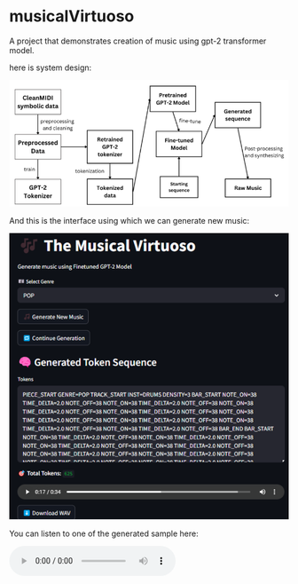 # musicalVirtuoso
A project that demonstrates creation of music using gpt-2 transformer model.

here is system design:

![alt text](assets/images/image.png)

And this is the interface using which we can generate new music:

![alt text](assets/images/image2.png)

You can listen to one of the generated sample here: 

<audio controls>
  <source src="assets/audio/audio1.wav" type="audio/mpeg">
</audio>
